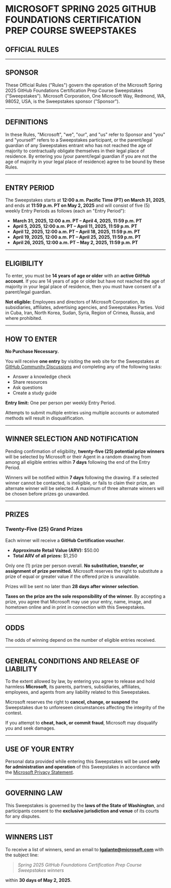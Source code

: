 # MICROSOFT SPRING 2025 GITHUB FOUNDATIONS CERTIFICATION PREP COURSE SWEEPSTAKES

## OFFICIAL RULES

---

## SPONSOR

These Official Rules ("Rules") govern the operation of the Microsoft Spring 2025 GitHub Foundations Certification Prep Course Sweepstakes ("Sweepstakes"). Microsoft Corporation, One Microsoft Way, Redmond, WA, 98052, USA, is the Sweepstakes sponsor ("Sponsor").

---

## DEFINITIONS

In these Rules, "Microsoft", "we", "our", and "us" refer to Sponsor and "you" and "yourself" refers to a Sweepstakes participant, or the parent/legal guardian of any Sweepstakes entrant who has not reached the age of majority to contractually obligate themselves in their legal place of residence. By entering you (your parent/legal guardian if you are not the age of majority in your legal place of residence) agree to be bound by these Rules.

---

## ENTRY PERIOD

The Sweepstakes starts at **12:00 a.m. Pacific Time (PT) on March 31, 2025**, and ends at **11:59 p.m. PT on May 2, 2025** and will consist of five (5) weekly Entry Periods as follows (each an "Entry Period"):

- **March 31, 2025, 12:00 a.m. PT – April 4, 2025, 11:59 p.m. PT**
- **April 5, 2025, 12:00 a.m. PT – April 11, 2025, 11:59 p.m. PT**
- **April 12, 2025, 12:00 a.m. PT – April 18, 2025, 11:59 p.m. PT**
- **April 19, 2025, 12:00 a.m. PT – April 25, 2025, 11:59 p.m. PT**
- **April 26, 2025, 12:00 a.m. PT – May 2, 2025, 11:59 p.m. PT**

---

## ELIGIBILITY

To enter, you must be **14 years of age or older** with an **active GitHub account**. If you are 14 years of age or older but have not reached the age of majority in your legal place of residence, then you must have consent of a parent/legal guardian.

**Not eligible:** Employees and directors of Microsoft Corporation, its subsidiaries, affiliates, advertising agencies, and Sweepstakes Parties. Void in Cuba, Iran, North Korea, Sudan, Syria, Region of Crimea, Russia, and where prohibited.

---

## HOW TO ENTER

**No Purchase Necessary.**

You will receive **one entry** by visiting the web site for the Sweepstakes at [GitHub Community Discussions](https://github.com/orgs/community/discussions/) and completing any of the following tasks:

- Answer a knowledge check
- Share resources
- Ask questions
- Create a study guide

**Entry limit:** One per person per weekly Entry Period.

Attempts to submit multiple entries using multiple accounts or automated methods will result in disqualification.

---

## WINNER SELECTION AND NOTIFICATION

Pending confirmation of eligibility, **twenty-five (25) potential prize winners** will be selected by Microsoft or their Agent in a random drawing from among all eligible entries within **7 days** following the end of the Entry Period.

Winners will be notified within **7 days** following the drawing. If a selected winner cannot be contacted, is ineligible, or fails to claim their prize, an alternate winner will be selected. A maximum of three alternate winners will be chosen before prizes go unawarded.

---

## PRIZES

### Twenty-Five (25) Grand Prizes

Each winner will receive a **GitHub Certification voucher**.

- **Approximate Retail Value (ARV):** $50.00
- **Total ARV of all prizes:** $1,250

Only one (1) prize per person overall. **No substitution, transfer, or assignment of prize permitted.** Microsoft reserves the right to substitute a prize of equal or greater value if the offered prize is unavailable.

Prizes will be sent no later than **28 days after winner selection**.

**Taxes on the prize are the sole responsibility of the winner.** By accepting a prize, you agree that Microsoft may use your entry, name, image, and hometown online and in print in connection with this Sweepstakes.

---

## ODDS

The odds of winning depend on the number of eligible entries received.

---

## GENERAL CONDITIONS AND RELEASE OF LIABILITY

To the extent allowed by law, by entering you agree to release and hold harmless **Microsoft**, its parents, partners, subsidiaries, affiliates, employees, and agents from any liability related to this Sweepstakes.

Microsoft reserves the right to **cancel, change, or suspend** the Sweepstakes due to unforeseen circumstances affecting the integrity of the contest.

If you attempt to **cheat, hack, or commit fraud**, Microsoft may disqualify you and seek damages.

---

## USE OF YOUR ENTRY

Personal data provided while entering this Sweepstakes will be used **only for administration and operation** of this Sweepstakes in accordance with the [Microsoft Privacy Statement](https://privacy.microsoft.com/).

---

## GOVERNING LAW

This Sweepstakes is governed by the **laws of the State of Washington**, and participants consent to the **exclusive jurisdiction and venue** of its courts for any disputes.

---

## WINNERS LIST

To receive a list of winners, send an email to **lgalante@microsoft.com** with the subject line:

> *Spring 2025 GitHub Foundations Certification Prep Course Sweepstakes winners*

within **30 days of May 2, 2025**.
